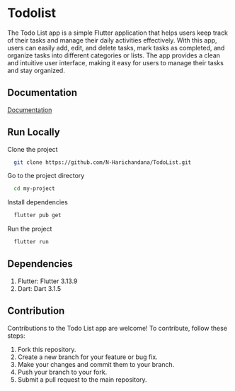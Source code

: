 
# Todolist

The Todo List app is a simple Flutter application that helps users keep track of their tasks and manage their daily activities effectively. With this app, users can easily add, edit, and delete tasks, mark tasks as completed, and organize tasks into different categories or lists. The app provides a clean and intuitive user interface, making it easy for users to manage their tasks and stay organized.


## Documentation

[Documentation](https://docs.flutter.dev/)



## Run Locally

Clone the project

```bash
  git clone https://github.com/N-Harichandana/TodoList.git
```

Go to the project directory

```bash
  cd my-project
```

Install dependencies

```bash
  flutter pub get
```
Run the project

```bash
  flutter run
```


## Dependencies

1. Flutter: Flutter 3.13.9
2. Dart:  Dart 3.1.5
## Contribution

Contributions to the Todo List app are welcome! To contribute, follow these steps:

1. Fork this repository.
2. Create a new branch for your feature or bug fix.
3. Make your changes and commit them to your branch.
4. Push your branch to your fork.
5. Submit a pull request to the main repository.
